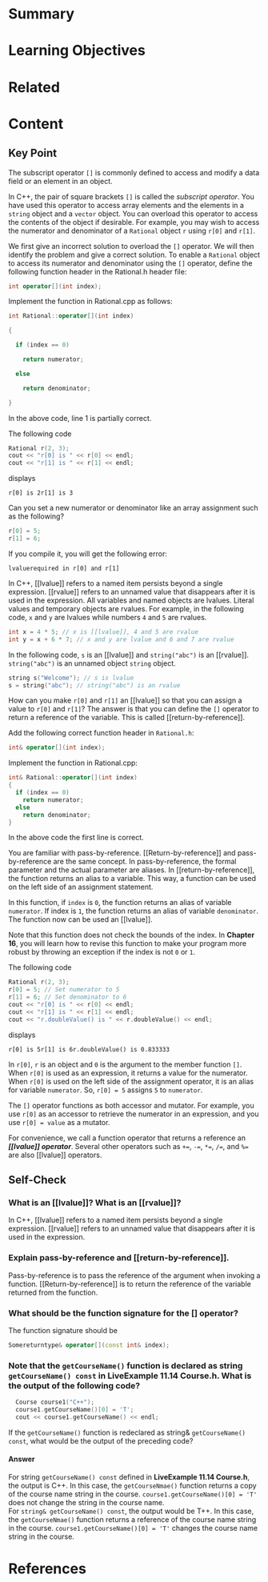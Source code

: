 # Summary

# Learning Objectives

# Related

# Content

## Key Point

The subscript operator `[]` is commonly defined to access and modify a data field or an element in an object. 

In C++, the pair of square brackets `[]` is called the _subscript operator_. You have used this operator to access array elements and the elements in a `string` object and a `vector` object. You can overload this operator to access the contents of the object if desirable. For example, you may wish to access the numerator and denominator of a `Rational` object `r` using `r[0]` and `r[1]`.

We first give an incorrect solution to overload the `[]` operator. We will then identify the problem and give a correct solution. To enable a `Rational` object to access its numerator and denominator using the `[]` operator, define the following function header in the Rational.h header file:

```cpp
int operator[](int index); 
```

​​​Implement the function in Rational.cpp as follows:​

```cpp
int Rational::operator[](int index) 
```
```cpp
{ 
```
```cpp
  if (index == 0) 
```
```cpp
    return numerator; 
```
```cpp
  else 
```
```cpp
    return denominator; 
```
```cpp
} 
```

In the above code, line 1 is partially correct.

​​​The following code​
```cpp
Rational r(2, 3); 
cout << "r[0] is " << r[0] << endl; 
cout << "r[1] is " << r[1] << endl; 
```

​​​displays​
```
r[0] is 2r[1] is 3
```

​​​Can you set a new numerator or denominator like an array assignment such as the following?​
```cpp
r[0] = 5; 
r[1] = 6; 
```

​​​If you compile it, you will get the following error:
```
lvaluerequired in r[0] and r[1]
```

In C++, [[lvalue]] refers to a named item persists beyond a single expression. [[rvalue]] refers to an unnamed value that disappears after it is used in the expression. All variables and named objects are lvalues. Literal values and temporary objects are rvalues. For example, in the following code, `x` and `y` are lvalues while numbers `4` and `5` are rvalues.

```cpp
int x = 4 * 5; // x is [[lvalue]], 4 and 5 are rvalue 
int y = x + 6 * 7; // x and y are lvalue and 6 and 7 are rvalue 
```

In the following code, `s` is an [[lvalue]] and `string("abc")` is an [[rvalue]]. `string("abc")` is an unnamed object `string` object.
```cpp
string s("Welcome"); // s is lvalue 
s = string("abc"); // string("abc") is an rvalue 
```

How can you make `r[0]` and `r[1]` an [[lvalue]] so that you can assign a value to `r[0]` and `r[1]`? The answer is that you can define the `[]` operator to return a reference of the variable. This is called [[return-by-reference]].

​​​Add the following correct function header in `Rational.h`:​
```cpp
int& operator[](int index); 
```

​​​Implement the function in Rational.cpp:​
```cpp
int& Rational::operator[](int index) 
{ 
  if (index == 0) 
    return numerator; 
  else 
    return denominator; 
} 
```
In the above code the first line is correct.

You are familiar with pass-by-reference. [[Return-by-reference]] and pass-by-reference are the same concept. In pass-by-reference, the formal parameter and the actual parameter are aliases. In [[return-by-reference]], the function returns an alias to a variable. This way, a function can be used on the left side of an assignment statement.

In this function, if `index` is `0`, the function returns an alias of variable `numerator`. If index is `1`, the function returns an alias of variable `denominator`. The function now can be used an [[lvalue]].

Note that this function does not check the bounds of the index. In **Chapter 16**, you will learn how to revise this function to make your program more robust by throwing an exception if the index is not `0` or `1`.

The following code
```cpp
Rational r(2, 3); 
r[0] = 5; // Set numerator to 5 
r[1] = 6; // Set denominator to 6 
cout << "r[0] is " << r[0] << endl; 
cout << "r[1] is " << r[1] << endl; 
cout << "r.doubleValue() is " << r.doubleValue() << endl; 
```
displays
```
r[0] is 5r[1] is 6r.doubleValue() is 0.833333
```

In `r[0]`, `r` is an object and `0` is the argument to the member function `[]`. When `r[0]` is used as an expression, it returns a value for the numerator. When `r[0]` is used on the left side of the assignment operator, it is an alias for variable `numerator`. So, `r[0] = 5` assigns `5` to `numerator`.

The `[]` operator functions as both accessor and mutator. For example, you use `r[0]` as an accessor to retrieve the numerator in an expression, and you use `r[0] = value` as a mutator.

For convenience, we call a function operator that returns a reference an _**[[lvalue]] operator**_. Several other operators such as `+=`, `-=`, `*=`, `/=`, and `%=` are also [[lvalue]] operators.

## Self-Check

### What is an [[lvalue]]? What is an [[rvalue]]?

In C++, [[lvalue]] refers to a named item persists beyond a single expression. [[rvalue]] refers to an unnamed value that disappears after it is used in the expression.

### Explain pass-by-reference and [[return-by-reference]].

Pass-by-reference is to pass the reference of the argument when invoking a function. [[Return-by-reference]] is to return the reference of the variable returned from the function.

### What should be the function signature for the [] operator?

The function signature should be

```C++
Somereturntype& operator[](const int& index);
```


### Note that the `getCourseName()` function is declared as string `getCourseName() const` in __LiveExample 11.14 Course.h__. What is the output of the following code?
```C++
  Course course1("C++");
  course1.getCourseName()[0] = 'T';
  cout << course1.getCourseName() << endl; 
```
If the `getCourseName()` function is redeclared as string& `getCourseName() const`, what would be the output of the preceding code?

#### Answer

For string `getCourseName() const` defined in __LiveExample 11.14 Course.h__, the output is C++. In this case, the `getCourseNmae()` function returns a copy of the course name string in the course. `course1.getCourseName()[0] = 'T'` does not change the string in the course name.  
For `string& getCourseName() const`, the output would be T++. In this case, the `getCourseNmae()` function returns a reference of the course name string in the course. `course1.getCourseName()[0] = 'T'` changes the course name string in the course.

# References
